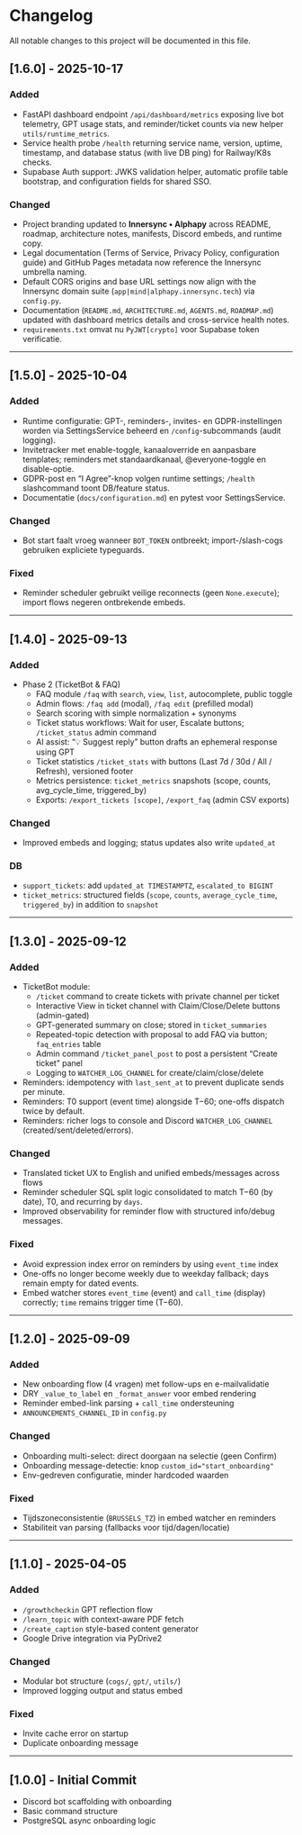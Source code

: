 # Changelog

All notable changes to this project will be documented in this file.

## [1.6.0] - 2025-10-17

### Added
- FastAPI dashboard endpoint `/api/dashboard/metrics` exposing live bot telemetry, GPT usage stats, and reminder/ticket counts via new helper `utils/runtime_metrics`.
- Service health probe `/health` returning service name, version, uptime, timestamp, and database status (with live DB ping) for Railway/K8s checks.
- Supabase Auth support: JWKS validation helper, automatic profile table bootstrap, and configuration fields for shared SSO.

### Changed
- Project branding updated to **Innersync • Alphapy** across README, roadmap, architecture notes, manifests, Discord embeds, and runtime copy.
- Legal documentation (Terms of Service, Privacy Policy, configuration guide) and GitHub Pages metadata now reference the Innersync umbrella naming.
- Default CORS origins and base URL settings now align with the Innersync domain suite (`app|mind|alphapy.innersync.tech`) via `config.py`.
- Documentation (`README.md`, `ARCHITECTURE.md`, `AGENTS.md`, `ROADMAP.md`) updated with dashboard metrics details and cross-service health notes.
- `requirements.txt` omvat nu `PyJWT[crypto]` voor Supabase token verificatie.

---

## [1.5.0] - 2025-10-04

### Added
- Runtime configuratie: GPT-, reminders-, invites- en GDPR-instellingen worden via SettingsService beheerd en `/config`-subcommands (audit logging).
- Invitetracker met enable-toggle, kanaaloverride en aanpasbare templates; reminders met standaardkanaal, @everyone-toggle en disable-optie.
- GDPR-post en “I Agree”-knop volgen runtime settings; `/health` slashcommand toont DB/feature status.
- Documentatie (`docs/configuration.md`) en pytest voor SettingsService.

### Changed
- Bot start faalt vroeg wanneer `BOT_TOKEN` ontbreekt; import-/slash-cogs gebruiken expliciete typeguards.

### Fixed
- Reminder scheduler gebruikt veilige reconnects (geen `None.execute`); import flows negeren ontbrekende embeds.

---

## [1.4.0] - 2025-09-13

### Added
- Phase 2 (TicketBot & FAQ)
  - FAQ module `/faq` with `search`, `view`, `list`, autocomplete, public toggle
  - Admin flows: `/faq add` (modal), `/faq edit` (prefilled modal)
  - Search scoring with simple normalization + synonyms
  - Ticket status workflows: Wait for user, Escalate buttons; `/ticket_status` admin command
  - AI assist: “💡 Suggest reply” button drafts an ephemeral response using GPT
  - Ticket statistics `/ticket_stats` with buttons (Last 7d / 30d / All / Refresh), versioned footer
  - Metrics persistence: `ticket_metrics` snapshots (scope, counts, avg_cycle_time, triggered_by)
  - Exports: `/export_tickets [scope]`, `/export_faq` (admin CSV exports)

### Changed
- Improved embeds and logging; status updates also write `updated_at`

### DB
- `support_tickets`: add `updated_at TIMESTAMPTZ`, `escalated_to BIGINT`
- `ticket_metrics`: structured fields (`scope`, `counts`, `average_cycle_time`, `triggered_by`) in addition to `snapshot`

---

## [1.3.0] - 2025-09-12

### Added
- TicketBot module:
  - `/ticket` command to create tickets with private channel per ticket
  - Interactive View in ticket channel with Claim/Close/Delete buttons (admin-gated)
  - GPT-generated summary on close; stored in `ticket_summaries`
  - Repeated-topic detection with proposal to add FAQ via button; `faq_entries` table
  - Admin command `/ticket_panel_post` to post a persistent “Create ticket” panel
  - Logging to `WATCHER_LOG_CHANNEL` for create/claim/close/delete
- Reminders: idempotency with `last_sent_at` to prevent duplicate sends per minute.
- Reminders: T0 support (event time) alongside T−60; one-offs dispatch twice by default.
- Reminders: richer logs to console and Discord `WATCHER_LOG_CHANNEL` (created/sent/deleted/errors).

### Changed
- Translated ticket UX to English and unified embeds/messages across flows
- Reminder scheduler SQL split logic consolidated to match T−60 (by date), T0, and recurring by `days`.
- Improved observability for reminder flow with structured info/debug messages.

### Fixed
- Avoid expression index error on reminders by using `event_time` index
- One-offs no longer become weekly due to weekday fallback; days remain empty for dated events.
- Embed watcher stores `event_time` (event) and `call_time` (display) correctly; `time` remains trigger time (T−60).

---

## [1.2.0] - 2025-09-09

### Added
- New onboarding flow (4 vragen) met follow-ups en e-mailvalidatie
- DRY `_value_to_label` en `_format_answer` voor embed rendering
- Reminder embed-link parsing + `call_time` ondersteuning
- `ANNOUNCEMENTS_CHANNEL_ID` in `config.py`

### Changed
- Onboarding multi-select: direct doorgaan na selectie (geen Confirm)
- Onboarding message-detectie: knop `custom_id="start_onboarding"`
- Env-gedreven configuratie, minder hardcoded waarden

### Fixed
- Tijdszoneconsistentie (`BRUSSELS_TZ`) in embed watcher en reminders
- Stabiliteit van parsing (fallbacks voor tijd/dagen/locatie)

---

## [1.1.0] - 2025-04-05

### Added
- `/growthcheckin` GPT reflection flow
- `/learn_topic` with context-aware PDF fetch
- `/create_caption` style-based content generator
- Google Drive integration via PyDrive2

### Changed
- Modular bot structure (`cogs/`, `gpt/`, `utils/`)
- Improved logging output and status embed

### Fixed
- Invite cache error on startup
- Duplicate onboarding message

---

## [1.0.0] - Initial Commit

- Discord bot scaffolding with onboarding
- Basic command structure
- PostgreSQL async onboarding logic
